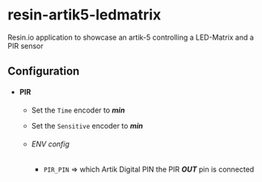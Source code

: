 # resin-artik5-ledmatrix
Resin.io application to showcase an artik-5 controlling a LED-Matrix and a PIR sensor

## Configuration

* #### PIR

  * Set the `Time` encoder to __*min*__
  * Set the `Sensitive` encoder to __*min*__

  * ###### ENV config
    * `PIR_PIN` => which Artik Digital PIN the PIR __*OUT*__ pin is connected

